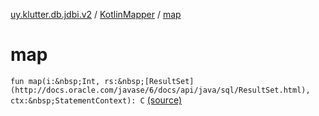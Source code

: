 [uy.klutter.db.jdbi.v2](../index.md) / [KotlinMapper](index.md) / [map](.)


# map
`fun map(i:&nbsp;Int, rs:&nbsp;[ResultSet](http://docs.oracle.com/javase/6/docs/api/java/sql/ResultSet.html), ctx:&nbsp;StatementContext): C` [(source)](https://github.com/kohesive/klutter/blob/master/db-jdbi-v2-jdk6/src/main/kotlin/uy/klutter/db/jdbi/v2/KotlinMapper.kt#L19)


